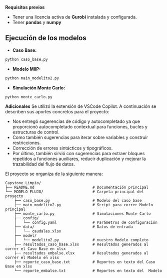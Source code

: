 
**Requisitos previos**
- Tener una licencia activa de **Gurobi** instalada y configurada.
- Tener **pandas** y **numpy**

## Ejecución de los modelos
- **Caso Base:**
```bash
python caso_base.py
````

* **Modelo MIlP:**

```bash
python main_modelito2.py
```

* **Simulación Monte Carlo:**

```bash
python monte_carlo.py
```

**Adicionales**
Se utilizó la extensión de VSCode Copilot. A continuación se describen sus aportes concretos para el proyecto:

* Nos entregó sugerencias de código y autocompletado ya que proporcionó autocompletado contextual para funciones, bucles y estructuras de control.
* Como también sugerencias para iterar sobre variables y construir restricciones.
* Corrección de errores sintácticos y tipográficos.
* Por último, también sirvió con sugerencias para extraer bloques repetidos a funciones auxiliares, reducir duplicación y mejorar la trazabilidad del flujo de datos.

El proyecto se organiza de la siguiente manera:

```
Capstone_Limpio/
├── README.md                          # Documentación principal
└── MODELO FLUJO/                      # Carpeta principal del proyecto
    ├── caso_base.py                   # Modelo del caso base
    ├── main_modelito2.py              # Script para correr Modelo principal 
    ├── monte_carlo.py                 # Simulaciones Monte Carlo
    ├── config/
    │   └── config.yaml                # Parámetros de configuración
    ├── data/                          # Datos de entrada
    │   └── caudales.xlsx              
    ├── model/
    │   └── modelito2.py               # nuestro Modelo completo
    ├── resultados_caso_base.xlsx      # Resultados generados al correr el Caso Base en xlsx
    ├── resultados_embalse.xlsx        # Resultados generados al correr el Modelo en xlsx
    ├── reporte_caso_base.txt          # Reportes en texto del Caso Base en xlsx
    └── reporte_embalse.txt            # Reportes en texto del  Modelo
```
